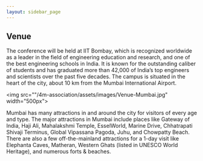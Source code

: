 ```yaml
---
layout: sidebar_page
---
```


## Venue

The conference will be held at IIT Bombay, which is recognized worldwide as a leader in the field of engineering education and research, and one of the best engineering schools in India. It is known for the outstanding caliber of students and has graduated more than 42,000 of India’s top engineers and scientists over the past five decades. The campus is situated in the heart of the city, about 10 km from the Mumbai International Airport.

<img src=""/4m-association/assets/images/Venue-Mumbai.jpg" width="500px">

Mumbai has many attractions in and around the city for visitors of every age and type. The major attractions in Mumbai include places like Gateway of India, Haji Ali, Mahalakshmi Temple, EsselWorld, Marine Drive, Chhatrapati Shivaji Terminus, Global Vipassana Pagoda, Juhu, and Chowpatty Beach. There are also a few off-the-mainland attractions for a 1-day visit like Elephanta Caves, Matheran, Western Ghats (listed in UNESCO World Heritage), and numerous forts & beaches.